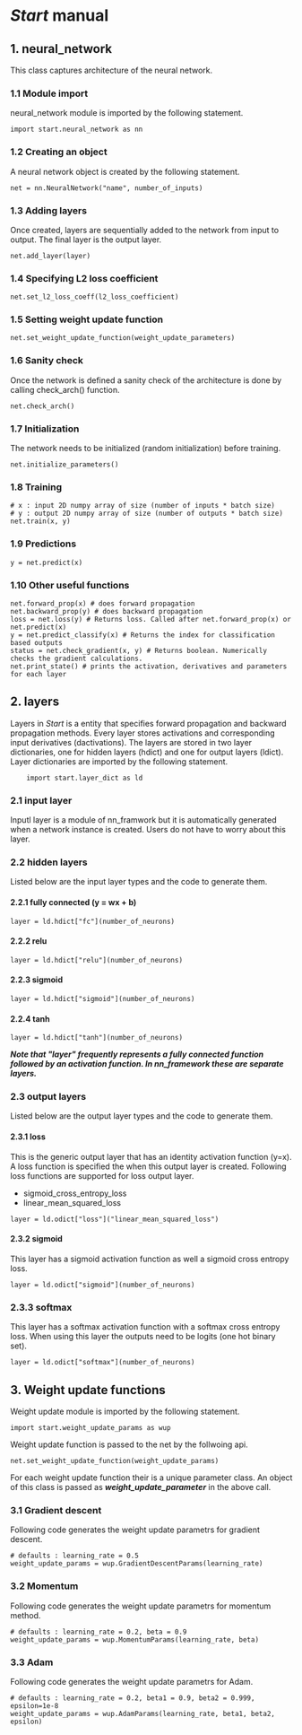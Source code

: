 # *Start* manual

## 1. neural_network
This class captures architecture of the neural network. 

### 1.1 Module import
neural_network module is imported by the following statement.
```
import start.neural_network as nn

```
### 1.2 Creating an object
A neural network object is created by the following statement.
```
net = nn.NeuralNetwork("name", number_of_inputs)
```

### 1.3 Adding layers
Once created, layers are sequentially added to the network from input to output. The final layer is the output layer.
```
net.add_layer(layer)
```

### 1.4 Specifying L2 loss coefficient
```
net.set_l2_loss_coeff(l2_loss_coefficient)
```

### 1.5 Setting weight update function
```
net.set_weight_update_function(weight_update_parameters)
```

### 1.6 Sanity check
Once the network is defined a sanity check of the architecture is done by calling check_arch() function.
```
net.check_arch()
```
### 1.7 Initialization
The network needs to be initialized (random initialization) before training.
```
net.initialize_parameters()
```

### 1.8 Training
```
# x : input 2D numpy array of size (number of inputs * batch size)
# y : output 2D numpy array of size (number of outputs * batch size)
net.train(x, y) 
```

### 1.9 Predictions
```
y = net.predict(x) 
```

### 1.10 Other useful functions
```
net.forward_prop(x) # does forward propagation
net.backward_prop(y) # does backward propagation
loss = net.loss(y) # Returns loss. Called after net.forward_prop(x) or net.predict(x)
y = net.predict_classify(x) # Returns the index for classification based outputs
status = net.check_gradient(x, y) # Returns boolean. Numerically checks the gradient calculations.
net.print_state() # prints the activation, derivatives and parameters for each layer
```
## 2. layers
Layers in *Start* is a entity that specifies forward propagation and backward propagation methods. Every layer stores activations and corresponding input derivatives (dactivations). The layers are stored in two layer dictionaries, one for hidden layers (hdict) and one for output layers (ldict). Layer dictionaries are imported by the following statement.
```
    import start.layer_dict as ld
```

### 2.1 input layer
Inputl layer is a module of nn_framwork but it is automatically generated when a network instance is created. Users do not have to worry about this layer.

### 2.2 hidden layers
Listed below are the input layer types and the code to generate them.
#### 2.2.1 fully connected (y = wx + b)
```
layer = ld.hdict["fc"](number_of_neurons)
```
#### 2.2.2 relu
```
layer = ld.hdict["relu"](number_of_neurons)
```
#### 2.2.3 sigmoid
```
layer = ld.hdict["sigmoid"](number_of_neurons)
```
#### 2.2.4 tanh
```
layer = ld.hdict["tanh"](number_of_neurons)
```

**_Note that "layer" frequently represents a fully connected function followed by an activation function. In nn_framework these are separate layers._**

### 2.3 output layers
Listed below are the output layer types and the code to generate them.
#### 2.3.1 loss
This is the generic output layer that has an identity activation function (y=x). A loss function is specified the when this output layer is created. Following loss functions are supported for loss output layer.
* sigmoid_cross_entropy_loss
* linear_mean_squared_loss
```
layer = ld.odict["loss"]("linear_mean_squared_loss")
```
#### 2.3.2 sigmoid
This layer has a sigmoid activation function as well a sigmoid cross entropy loss.
```
layer = ld.odict["sigmoid"](number_of_neurons)
```
### 2.3.3 softmax
This layer has a softmax activation function with a softmax cross entropy loss. When using this layer the outputs need to be logits (one hot binary set).
```
layer = ld.odict["softmax"](number_of_neurons)
```
## 3. Weight update functions
Weight update module is imported by the following statement.
```
import start.weight_update_params as wup
```
Weight update function is passed to the net by the follwoing api.
```
net.set_weight_update_function(weight_update_params)
```
For each weight update function their is a unique parameter class. An object of this class is passed as **_weight_update_parameter_** in the above call.

### 3.1 Gradient descent
Following code generates the weight update parametrs for gradient descent.
``` 
# defaults : learning_rate = 0.5
weight_update_params = wup.GradientDescentParams(learning_rate)

```
### 3.2 Momentum
Following code generates the weight update parametrs for momentum method.
```
# defaults : learning_rate = 0.2, beta = 0.9
weight_update_params = wup.MomentumParams(learning_rate, beta)

```
### 3.3 Adam
Following code generates the weight update parametrs for Adam.
```
# defaults : learning_rate = 0.2, beta1 = 0.9, beta2 = 0.999, epsilon=1e-8
weight_update_params = wup.AdamParams(learning_rate, beta1, beta2, epsilon)

```


